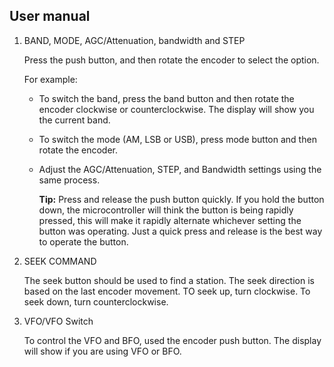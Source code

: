 ## User manual

1. BAND, MODE, AGC/Attenuation, bandwidth and STEP
   
    Press the push button, and then rotate the encoder to select the option.
   
    For example:
   
   * To switch the band, press the band button and then rotate the encoder clockwise or counterclockwise.
     The display will show you the current band.
   
   * To switch the mode (AM, LSB or USB), press mode button and then rotate the encoder.
   
   * Adjust the AGC/Attenuation, STEP, and Bandwidth settings using the same process.
     
     __Tip:__ Press and release the push button quickly. If you hold the button down, the microcontroller will think the button is being rapidly pressed, this will make it rapidly alternate whichever setting the button was operating. Just a quick press and release is the best way to operate the button.

2. SEEK COMMAND
   
    The seek button should be used to find a station. The seek direction is based on the last encoder movement.
    TO seek up, turn clockwise. To seek down, turn counterclockwise.

3. VFO/VFO Switch
   
    To control the VFO and BFO, used the encoder push button. The display will show if you are using VFO or BFO.
